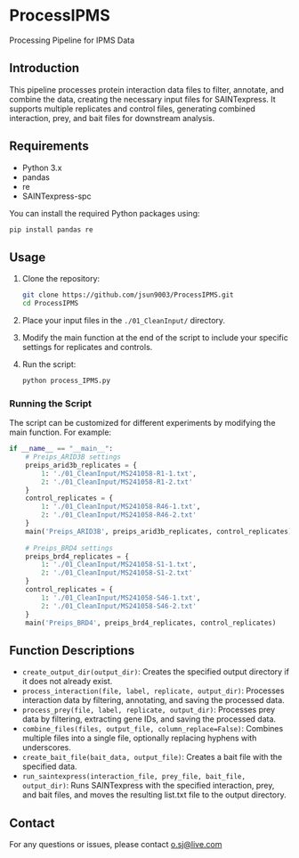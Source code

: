 # ProcessIPMS

Processing Pipeline for IPMS Data

## Introduction

This pipeline processes protein interaction data files to filter, annotate, and combine the data, creating the necessary input files for SAINTexpress. It supports multiple replicates and control files, generating combined interaction, prey, and bait files for downstream analysis.

## Requirements

- Python 3.x
- pandas
- re
- SAINTexpress-spc

You can install the required Python packages using:
```bash
pip install pandas re
```

## Usage

1. Clone the repository:
    ```bash
    git clone https://github.com/jsun9003/ProcessIPMS.git
    cd ProcessIPMS
    ```
2. Place your input files in the `./01_CleanInput/` directory.

3. Modify the main function at the end of the script to include your specific settings for replicates and controls.

4. Run the script:
    ```bash
    python process_IPMS.py
    ```

### Running the Script

The script can be customized for different experiments by modifying the main function. For example:
```python
if __name__ == "__main__":
    # Preips_ARID3B settings
    preips_arid3b_replicates = {
        1: './01_CleanInput/MS241058-R1-1.txt',
        2: './01_CleanInput/MS241058-R1-2.txt'
    }
    control_replicates = {
        1: './01_CleanInput/MS241058-R46-1.txt',
        2: './01_CleanInput/MS241058-R46-2.txt'
    }
    main('Preips_ARID3B', preips_arid3b_replicates, control_replicates)
    
    # Preips_BRD4 settings
    preips_brd4_replicates = {
        1: './01_CleanInput/MS241058-S1-1.txt',
        2: './01_CleanInput/MS241058-S1-2.txt'
    }
    control_replicates = {
        1: './01_CleanInput/MS241058-S46-1.txt',
        2: './01_CleanInput/MS241058-S46-2.txt'
    }
    main('Preips_BRD4', preips_brd4_replicates, control_replicates)
```

## Function Descriptions

- `create_output_dir(output_dir)`: Creates the specified output directory if it does not already exist.
- `process_interaction(file, label, replicate, output_dir)`: Processes interaction data by filtering, annotating, and saving the processed data.
- `process_prey(file, label, replicate, output_dir)`: Processes prey data by filtering, extracting gene IDs, and saving the processed data.
- `combine_files(files, output_file, column_replace=False)`: Combines multiple files into a single file, optionally replacing hyphens with underscores.
- `create_bait_file(bait_data, output_file)`: Creates a bait file with the specified data.
- `run_saintexpress(interaction_file, prey_file, bait_file, output_dir)`: Runs SAINTexpress with the specified interaction, prey, and bait files, and moves the resulting list.txt file to the output directory.

## Contact

For any questions or issues, please contact o.sj@live.com